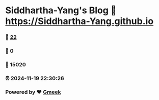 # Siddhartha-Yang's Blog :link: https://Siddhartha-Yang.github.io 
### :page_facing_up: [22](https://Siddhartha-Yang.github.io/tag.html) 
### :speech_balloon: 0 
### :hibiscus: 15020 
### :alarm_clock: 2024-11-19 22:30:26 
### Powered by :heart: [Gmeek](https://github.com/Meekdai/Gmeek)

